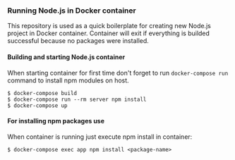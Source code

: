 ### Running Node.js in Docker container
This repository is used as a quick boilerplate for creating new Node.js project in Docker container. Container will exit if everything is builded successful because no packages were installed.
#### Building and starting Node.js container
When starting container for first time don't forget to run `docker-compose run` command to install npm modules on host.
```
$ docker-compose build
$ docker-compose run --rm server npm install
$ docker-compose up
```
 #### For installing npm packages use
When container is running just execute npm install in container:
```
$ docker-compose exec app npm install <package-name>
```